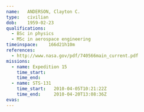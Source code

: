 ```yaml
---
name:	ANDERSON, Clayton C.
type:	civilian
dob:	1959-02-23
qualifications:
  - BSc in physics
  - MSc in aerospace engineering
timeinspace:	166d21h10m
references:
  - http://www.nasa.gov/pdf/740566main_current.pdf
missions:
  - name: Expedition 15
    time_start:   
    time_end:     
  - name: STS-131
    time_start:   2010-04-05T10:21:22Z
    time_end:     2010-04-20T13:08:36Z
evas:
---
```


